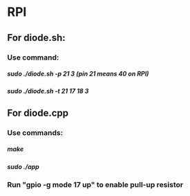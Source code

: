 # RPI

## For diode.sh:  
### Use command:  
##### sudo ./diode.sh -p 21 3 (pin 21 means 40 on RPI)  
##### sudo ./diode.sh -t 21 17 18 3  

## For diode.cpp  
### Use commands:  
##### make  
##### sudo ./app  
### Run "gpio -g mode 17 up" to enable pull-up resistor  